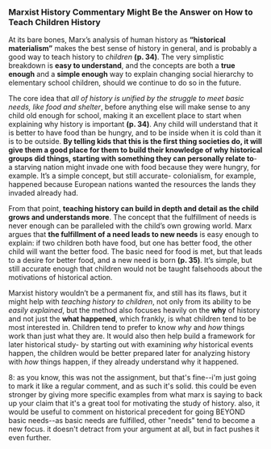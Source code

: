 ### Marxist History Commentary Might Be the Answer on How to Teach Children History

At its bare bones, Marx’s analysis of human history as **“historical materialism”** makes the best sense of history in general, and is probably a good way to teach history to _children_ **(p. 34)**. The very simplistic breakdown is **easy to understand**, and the concepts are both a **true enough** and a **simple enough** way to explain changing social hierarchy to elementary school children, should we continue to do so in the future.

The core idea that _all of history is unified by the struggle to meet basic needs, like food and shelter_, before anything else will make sense to any child old enough for school, making it an excellent place to start when explaining why history is important **(p. 34)**. Any child will understand that it is better to have food than be hungry, and to be inside when it is cold than it is to be outside. **By telling kids that this is the first thing societies do, it will give them a good place for them to build their knowledge of why historical groups did things, starting with something they can personally relate to**- a starving nation might invade one with food because they were hungry, for example. It’s a simple concept, but still accurate- colonialism, for example, happened because European nations wanted the resources the lands they invaded already had. 

From that point, **teaching history can build in depth and detail as the child grows and understands more**. The concept that the fulfillment of needs is never enough can be paralleled with the child’s own growing world. Marx argues that **the fulfillment of a need leads to new needs** is easy enough to explain: if two children both have food, but one has better food, the other child will want the better food. The basic need for food is met, but that leads to a desire for better food, and a new need is born **(p. 35)**. It’s simple, but still accurate enough that children would not be taught falsehoods about the motivations of historical action. 

Marxist history wouldn’t be a permanent fix, and still has its flaws, but it might help with _teaching history to children_, not only from its ability to be _easily explained_, but the method also focuses heavily on the **why** of history and not just the **what happened**, which frankly, is what children tend to be most interested in. Children tend to prefer to know _why_ and _how_ things work than just what they are. It would also then help build a framework for later historical study- by starting out with examining _why_ historical events happen, the children would be better prepared later for analyzing history with _how_ things happen, if they already understand why it happened.

8: as you know, this was not the assignment, but that's fine--i'm just going to mark it like a regular comment, and as such it's solid. this could be even stronger by giving more specific examples from what marx is saying to back up your claim that it's a great tool for motivating the study of history. also, it would be useful to comment on historical precedent for going BEYOND basic needs--as basic needs are fulfilled, other "needs" tend to become a new focus. it doesn't detract from your argument at all, but in fact pushes it even further. 
